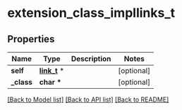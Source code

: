 # extension_class_impllinks_t

## Properties
Name | Type | Description | Notes
------------ | ------------- | ------------- | -------------
**self** | [**link_t**](link.md) \* |  | [optional] 
**_class** | **char \*** |  | [optional] 

[[Back to Model list]](../README.md#documentation-for-models) [[Back to API list]](../README.md#documentation-for-api-endpoints) [[Back to README]](../README.md)


